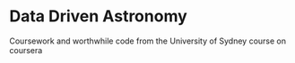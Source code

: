 # Data Driven Astronomy
Coursework and worthwhile code from the University of Sydney course on coursera
